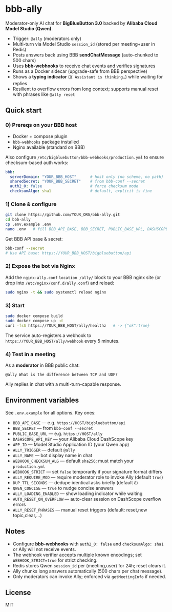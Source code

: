 # bbb-ally

Moderator-only AI chat for **BigBlueButton 3.0** backed by **Alibaba Cloud Model Studio (Qwen)**.

- Trigger: `@ally` (moderators only)
- Multi-turn via Model Studio `session_id` (stored per meeting+user in Redis)
- Posts answers back using BBB **sendChatMessage** (auto-chunked to 500 chars)
- Uses **bbb-webhooks** to receive chat events and verifies signatures
- Runs as a Docker sidecar (upgrade-safe from BBB perspective)
- Shows a **typing indicator** (`⏳ Assistant is thinking…`) while waiting for replies
- Resilient to overflow errors from long context; supports manual reset with phrases like `@ally reset`

## Quick start

### 0) Prereqs on your BBB host
- Docker + compose plugin
- `bbb-webhooks` package installed
- Nginx available (standard on BBB)

Also configure `/etc/bigbluebutton/bbb-webhooks/production.yml` to ensure checksum-based auth works:

```yaml
bbb:
  serverDomain: "YOUR_BBB_HOST"      # host only (no scheme, no path)
  sharedSecret: "YOUR_BBB_SECRET"    # from bbb-conf --secret
  auth2_0: false                     # force checksum mode
  checksumAlgo: sha1                 # default, explicit is fine
```

### 1) Clone & configure
```bash
git clone https://github.com/YOUR_ORG/bbb-ally.git
cd bbb-ally
cp .env.example .env
nano .env   # fill BBB_API_BASE, BBB_SECRET, PUBLIC_BASE_URL, DASHSCOPE_API_KEY, APP_ID
```

Get BBB API base & secret:
```bash
bbb-conf --secret
# Use API base: https://YOUR_BBB_HOST/bigbluebutton/api
```

### 2) Expose the bot via Nginx
Add the `nginx-ally.conf` `location /ally/` block to your BBB nginx site (or drop into `/etc/nginx/conf.d/ally.conf`) and reload:

```bash
sudo nginx -t && sudo systemctl reload nginx
```

### 3) Start
```bash
sudo docker compose build
sudo docker compose up -d
curl -fsS https://YOUR_BBB_HOST/ally/healthz   # -> {"ok":true}
```

The service auto-registers a webhook to `https://YOUR_BBB_HOST/ally/webhook` every 5 minutes.

### 4) Test in a meeting
As a **moderator** in BBB public chat:

```
@ally What is the difference between TCP and UDP?
```

Ally replies in chat with a multi-turn-capable response.

## Environment variables
See `.env.example` for all options. Key ones:

- `BBB_API_BASE` — e.g. `https://HOST/bigbluebutton/api`
- `BBB_SECRET` — from `bbb-conf --secret`
- `PUBLIC_BASE_URL` — e.g. `https://HOST/ally`
- `DASHSCOPE_API_KEY` — your Alibaba Cloud DashScope key
- `APP_ID` — Model Studio Application ID (your Qwen app)
- `ALLY_TRIGGER` — default `@ally`
- `ALLY_NAME` — bot display name in chat
- `WEBHOOK_CHECKSUM_ALG` — default `sha256`; must match your `production.yml`
- `WEBHOOK_STRICT` — set `false` temporarily if your signature format differs
- `ALLY_REQUIRE_MOD` — require moderator role to invoke Ally (default `true`)
- `DUP_TTL_SECONDS` — dedupe identical asks briefly (default `8`)
- `QWEN_CONCISE` — `true` to nudge concise answers
- `ALLY_LOADING_ENABLED` — show loading indicator while waiting
- `AUTO_RESET_ON_OVERFLOW` — auto-clear session on DashScope overflow errors
- `ALLY_RESET_PHRASES` — manual reset triggers (default: reset,new topic,clear,…)

## Notes
- Configure **bbb-webhooks** with `auth2_0: false` and `checksumAlgo: sha1` or Ally will not receive events.
- The webhook verifier accepts multiple known encodings; set `WEBHOOK_STRICT=true` for strict checking.
- Redis stores Qwen `session_id` per (meeting,user) for 24h; reset clears it.
- Ally chunks long answers automatically (500 chars per chat message).
- Only moderators can invoke Ally; enforced via `getMeetingInfo` if needed.

## License
MIT

